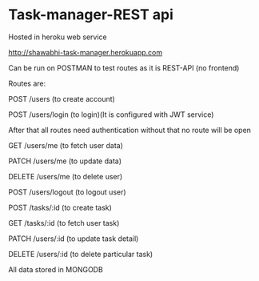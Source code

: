 # Task-manager-REST api

Hosted in heroku web service

http://shawabhi-task-manager.herokuapp.com

Can be run on POSTMAN to test routes as it is REST-API (no frontend)

Routes are:

POST /users (to create account)

POST /users/login (to login)(It is configured with JWT service)

After that all routes need authentication without that no route will be open

GET /users/me (to fetch user data)

PATCH /users/me (to update data)

DELETE /users/me (to delete user)

POST /users/logout (to logout user)

POST /tasks/:id (to create task)

GET /tasks/:id (to fetch user task)

PATCH /users/:id (to update task detail)

DELETE /users/:id (to delete particular task)

All data stored in MONGODB
